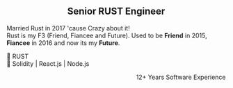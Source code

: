 <h2 align="center"> Senior RUST Engineer </h2>

Married Rust in 2017 'cause Crazy about it! </br>
Rust is my F3 (Friend, Fiancee and Future). Used to be **Friend** in 2015, **Fiancee** in 2016 and now its my **Future**.</br>

💖 RUST </br>
💎 Solidity | React.js | Node.js

<p align="right">12+ Years Software Experience</p>

